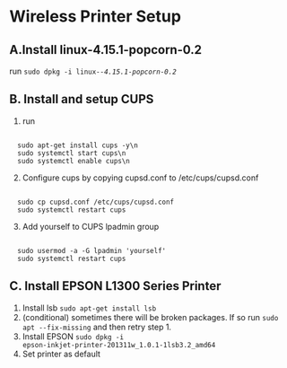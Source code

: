 # Wireless Printer Setup
## A.Install linux-4.15.1-popcorn-0.2
run <code>sudo dpkg -i linux-*-4.15.1-popcorn-0.2*</code>

## B. Install and setup CUPS
1. run
<code>
  sudo apt-get install cups -y\n
  sudo systemctl start cups\n
  sudo systemctl enable cups\n
</code>


2. Configure cups by copying cupsd.conf to /etc/cups/cupsd.conf
<code>
  sudo cp cupsd.conf /etc/cups/cupsd.conf
  sudo systemctl restart cups
</code>


3. Add yourself to CUPS lpadmin group
<code>
  sudo usermod -a -G lpadmin 'yourself'
  sudo systemctl restart cups
</code>


## C. Install EPSON L1300 Series Printer
1. Install lsb
<code>sudo apt-get install lsb</code>
2. (conditional) sometimes there will be broken packages. If so run
<code>sudo apt --fix-missing</code>
and then retry step 1.
3. Install EPSON
<code>sudo dpkg -i epson-inkjet-printer-201311w_1.0.1-1lsb3.2_amd64</code>
4. Set printer as default
